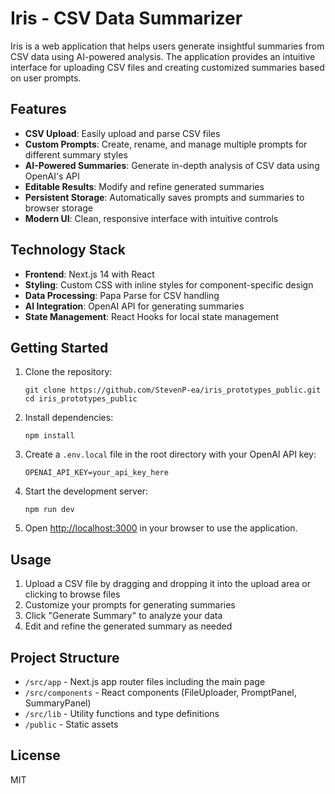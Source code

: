 # Iris - CSV Data Summarizer

Iris is a web application that helps users generate insightful summaries from CSV data using AI-powered analysis. The application provides an intuitive interface for uploading CSV files and creating customized summaries based on user prompts.

## Features

- **CSV Upload**: Easily upload and parse CSV files
- **Custom Prompts**: Create, rename, and manage multiple prompts for different summary styles
- **AI-Powered Summaries**: Generate in-depth analysis of CSV data using OpenAI's API
- **Editable Results**: Modify and refine generated summaries
- **Persistent Storage**: Automatically saves prompts and summaries to browser storage
- **Modern UI**: Clean, responsive interface with intuitive controls

## Technology Stack

- **Frontend**: Next.js 14 with React
- **Styling**: Custom CSS with inline styles for component-specific design
- **Data Processing**: Papa Parse for CSV handling
- **AI Integration**: OpenAI API for generating summaries
- **State Management**: React Hooks for local state management

## Getting Started

1. Clone the repository:
   ```
   git clone https://github.com/StevenP-ea/iris_prototypes_public.git
   cd iris_prototypes_public
   ```

2. Install dependencies:
   ```
   npm install
   ```

3. Create a `.env.local` file in the root directory with your OpenAI API key:
   ```
   OPENAI_API_KEY=your_api_key_here
   ```

4. Start the development server:
   ```
   npm run dev
   ```

5. Open [http://localhost:3000](http://localhost:3000) in your browser to use the application.

## Usage

1. Upload a CSV file by dragging and dropping it into the upload area or clicking to browse files
2. Customize your prompts for generating summaries
3. Click "Generate Summary" to analyze your data
4. Edit and refine the generated summary as needed

## Project Structure

- `/src/app` - Next.js app router files including the main page
- `/src/components` - React components (FileUploader, PromptPanel, SummaryPanel)
- `/src/lib` - Utility functions and type definitions
- `/public` - Static assets

## License

MIT 